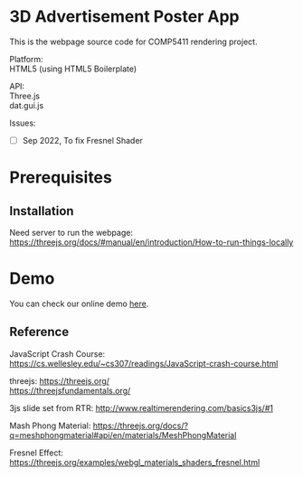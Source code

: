 # 3D Advertisement Poster App
This is the webpage source code for COMP5411 rendering project.  
  
Platform:  
HTML5 (using HTML5 Boilerplate)  
  
API:   
Three.js  
dat.gui.js

Issues:

- [ ] Sep 2022, To fix Fresnel Shader

# Prerequisites
## Installation  
Need server to run the webpage:
https://threejs.org/docs/#manual/en/introduction/How-to-run-things-locally

# Demo
You can check our online demo [here](https://ychengw.student.ust.hk/ad-transfer/).

## Reference
  
JavaScript Crash Course: https://cs.wellesley.edu/~cs307/readings/JavaScript-crash-course.html
  
threejs: https://threejs.org/  
https://threejsfundamentals.org/
  
3js slide set from RTR: http://www.realtimerendering.com/basics3js/#1
  
Mash Phong Material: https://threejs.org/docs/?q=meshphongmaterial#api/en/materials/MeshPhongMaterial
  
Fresnel Effect: https://threejs.org/examples/webgl_materials_shaders_fresnel.html

